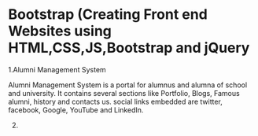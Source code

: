# Bootstrap (Creating Front end Websites using HTML,CSS,JS,Bootstrap and jQuery

1.Alumni Management System 

Alumni Management System is a portal for alumnus and alumna of school and university. It contains several sections like Portfolio, Blogs, Famous alumni, history and contacts us. social links embedded are twitter, facebook, Google, YouTube and LinkedIn.

2.
